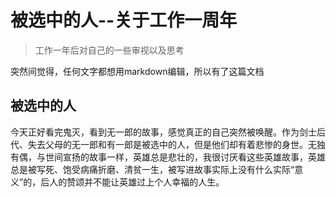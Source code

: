 # 被选中的人--关于工作一周年

> 工作一年后对自己的一些审视以及思考

突然间觉得，任何文字都想用markdown编辑，所以有了这篇文档  

## 被选中的人

今天正好看完鬼灭，看到无一郎的故事，感觉真正的自己突然被唤醒。作为剑士后代、失去父母的无一郎和有一郎是被选中的人，但是他们却有着悲惨的身世。无独有偶，与世间宣扬的故事一样，英雄总是悲壮的，我很讨厌看这些英雄故事，英雄总是被写死、饱受病痛折磨、清贫一生，被写进故事实际上没有什么实际“意义”的，后人的赞颂并不能让英雄过上个人幸福的人生。